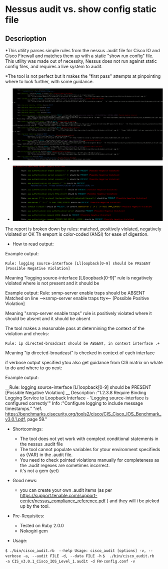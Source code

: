 Nessus audit vs. show config static file 
========================================


Descrioption
------------
*This utility parses simple rules from the nessus .audit file  for Cisco IO and Cisco Firewall and matches them up with
a static "show run config" file. This utility was made out of necessity, Nessus does not run against static config files,
and requires a live system to audit.

*The tool is not perfect but it makes the "first pass" attempts at pinpointing where to look further, with some guidance.


* ![alt text](./misc/Selection_014.png  "Run with rules")

* ![alt text](./misc/Selection_015.png  "Run with guidance")



The report is broken down by rules: matched, positively violated,  negatively violated or OK
Th ereport is color-coded (ANSI) for ease of digestion. 

* How to read output:

Example output:

	Rule: logging source-interface [Ll]oopback[0-9] should be PRESENT [Possible Negative Violation]

Meaning  "logging source-interface [Ll]oopback[0-9]" rule is negatively violated where is not present and it should be


Example output:
	Rule: snmp-server enable traps should be ABSENT
	 Matched on line  -->snmp-server enable traps tty<-- [Possible Positive Violation] 

Meaning  "snmp-server enable traps" rule is positively violated where it should be absent and it should be absent


The tool makes a reasonable pass at determining the context of the violation and checks:

	Rule: ip directed-broadcast should be ABSENT, in context interface .+

Meaning "ip directed-broadcast" is checked in context of each interface

if verbose output specified ytou also get guidance from CIS matrix on whate to do and where to go next:

Example output: 

__Rule: logging source-interface [Ll]oopback[0-9] should be PRESENT [Possible Negative Violation] __
			Description :"1.2.3.8 Require Binding Logging Service to Loopback Interface - 'Logging source-interface is configured correctly'"
			Info :"Configure logging to include message timestamps."   "ref. https://benchmarks.cisecurity.org/tools2/cisco/CIS_Cisco_IOS_Benchmark_v3.0.1.pdf, page 59."


* Shortcomings:
	- The tool does not yet work with complext conditional statements in the nessus .audit file 
	- The tool cannot populate variables for ytour environment specifieds as {VAR} in the .audit file.
	- You need to check pointed violations manually for completeness as the .audit regexes are sometimes incorrect.
	- it's not  a gem (yet)

* Good news:
	- you can create your own .audit items (as per https://support.tenable.com/support-center/nessus_compliance_reference.pdf )
	and they will i be picked up by the tool.  

* Pre-Requisites:
	- Tested on Ruby 2.0.0
	- Nokogiri gem

* Usage:

`$ ./bin/cisco_audit.rb  --help
	Usage: cisco_audit [options]
    	-v, --verbose
    	-a, --audit FILE
    	-d, --data FILE
    	-h`
`$  ./bin/cisco_audit.rb   -a CIS_v3.0.1_Cisco_IOS_Level_1.audit -d FW-config.conf -v`





